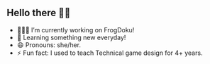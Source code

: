 ## Hello there 👋🏽
- 👩🏽‍💻 I’m currently working on FrogDoku!
- 🌱 Learning something new everyday!
- 😄 Pronouns: she/her.
- ⚡ Fun fact: I used to teach Technical game design for 4+ years.
<!--
**Datonlinegamer/Datonlinegamer** is a ✨ _special_ ✨ repository because its `README.md` (this file) appears on your GitHub profile.

Here are some ideas to get you started:

- 🔭 I’m currently working on ...
- 🌱 I’m currently learning ...
- 📫 How to reach me: ...
- 😄 Pronouns: ...
- ⚡ Fun fact: ...
-->
